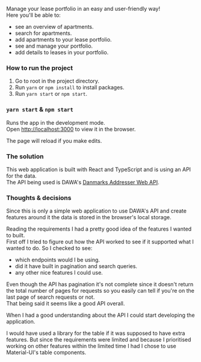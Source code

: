 Manage your lease portfolio in an easy and user-friendly way!\
Here you'll be able to:

- see an overview of apartments.
- search for apartments.
- add apartments to your lease portfolio.
- see and manage your portfolio.
- add details to leases in your portfolio.

### How to run the project

1. Go to root in the project directory.
2. Run `yarn` or `npm install` to install packages.
3. Run `yarn start` or `npm start`.

### `yarn start` & `npm start`

Runs the app in the development mode.\
Open [http://localhost:3000](http://localhost:3000) to view it in the browser.

The page will reload if you make edits.

### The solution

This web application is built with React and TypeScript and is using an API for the data.\
The API being used is DAWA's [Danmarks Addresser Web API](https://dawa.aws.dk/).

###  Thoughts & decisions

Since this is only a simple web application to use DAWA's API and create features around it
the data is stored in the browser's local storage.

Reading the requirements I had a pretty good idea of the features I wanted to built.\
First off I tried to figure out how the API worked to see if it supported what I wanted
to do. So I checked to see:

- which endpoints would I be using.
- did it have built in pagination and search queries.
- any other nice features I could use.

Even though the API has pagination it's not complete since it doesn't return the total number
of pages for requests so you easily can tell if you're on the last page of search requests or
not.\
That being said it seems like a good API overall.

When I had a good understanding about the API I could start developing the application. 

I would have used a library for the table if it was supposed to have extra features. But since
the requirements were limited and because I prioritised working on other features within the
limited time I had I chose to use Material-UI's table components.

